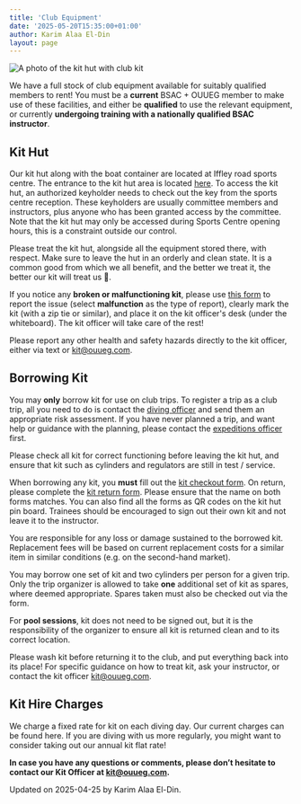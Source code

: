 ```yaml
---
title: 'Club Equipment'
date: '2025-05-20T15:35:00+01:00'
author: Karim Alaa El-Din
layout: page
---
```


![A photo of the kit hut with club kit](https://ouueg.com/assets/images/OUUEG-Kit-Hut-2016-12.jpg)

We have a full stock of club equipment available for suitably qualified members
to rent! You must be a **current** BSAC + OUUEG member to make use of these
facilities, and either be **qualified** to use the relevant equipment, or currently
**undergoing training with a nationally qualified BSAC instructor**.

## Kit Hut

Our kit hut along with the boat container are located at Iffley road sports
centre. The entrance to the kit hut area is located [here](https://maps.app.goo.gl/snsqEpDcnzD452Yj8). To access the kit hut,
an authorized keyholder needs to check out the key from the sports centre
reception. These keyholders are usually committee members and instructors, plus
anyone who has been granted access by the committee. Note that the kit hut may
only be accessed during Sports Centre opening hours, this is a constraint
outside our control.
 
Please treat the kit hut, alongside all the equipment stored there, with
respect. Make sure to leave the hut in an orderly and clean state. It is a
common good from which we all benefit, and the better we treat it, the better
our kit will treat us 🙂.

If you notice any **broken or malfunctioning kit**, please use [this
form](https://docs.google.com/forms/d/e/1FAIpQLSdeJfw2YqoopWsxZqqGQWE1NzRrJYCkrMaZQfmBwlOel9hChQ/viewform) to report
the issue (select **malfunction** as the type of report), clearly mark the kit (with
a zip tie or similar), and place it on the kit officer's desk (under the
whiteboard). The kit officer will take care of the rest!

Please report any other health and safety hazards directly to the kit officer,
either via text or [kit@ouueg.com](kit@ouueg.com). 

## Borrowing Kit

You may **only** borrow kit for use on club trips. To register a trip as a club
trip, all you need to do is contact the [diving
officer](divingofficer@ouueg.com) and send them an
appropriate risk assessment. If you have never planned a trip, and want help or
guidance with the planning, please contact the [expeditions officer](expedition@ouueg.com) first.

Please check all kit for correct functioning before leaving the kit hut, and
ensure that kit such as cylinders and regulators are still in test / service.

When borrowing any kit, you **must** fill out the [kit checkout form](https://docs.google.com/forms/d/e/1FAIpQLSdIfQ3HcBlp-C77tJKE4Ol9dXZMUdHxCVLjskXURvfjcwpvoA/viewform). On return,
please complete the [kit return form](https://docs.google.com/forms/d/e/1FAIpQLSfiCa6g10t5MFzApkYEqWwkYDHUuppaRFzr4qgjzRjdhhWkcA/viewform). Please ensure that the name on both
forms matches. You can also find all the forms as QR codes on the kit hut pin
board. Trainees should be encouraged to sign out their own kit and not leave it
to the instructor.

You are responsible for any loss or damage sustained to the borrowed kit.
Replacement fees will be based on current replacement costs for a similar item
in similar conditions (e.g. on the second-hand market).

You may borrow one set of kit and two cylinders per person for a given trip.
Only the trip organizer is allowed to take **one** additional set of kit as spares,
where deemed appropriate. Spares taken must also be checked out via the form.

For **pool sessions**, kit does not need to be signed out, but it is the
responsibility of the organizer to ensure all kit is returned clean and to its
correct location.

Please wash kit before returning it to the club, and put everything back into
its place! For specific guidance on how to treat kit, ask your instructor, or
contact the kit officer [kit@ouueg.com](kit@ouueg.com). 

## Kit Hire Charges

We charge a fixed rate for kit on each diving day. Our current charges can be
found here. If you are diving with us more regularly, you might want to consider
taking out our annual kit flat rate!


**In case you have any questions or comments, please don’t hesitate to contact our
Kit Officer at [kit@ouueg.com](kit@ouueg.com).**


Updated on 2025-04-25 by Karim Alaa El-Din.
